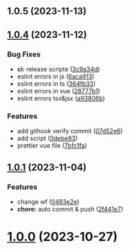

## 1.0.5 (2023-11-13)


## [1.0.4](https://github.com/heibaikn/mono-repo/compare/v1.0.1...v1.0.4) (2023-11-12)


### Bug Fixes

* **ci:** release scripte ([3c9a34d](https://github.com/heibaikn/mono-repo/commit/3c9a34d215f3040cf019b0bca1eadae0309f8eab))
* eslint errors in js ([6aca913](https://github.com/heibaikn/mono-repo/commit/6aca913e13e03d86cbc699f5d64e60b4027ecf06))
* eslint errors in ts ([364fb33](https://github.com/heibaikn/mono-repo/commit/364fb33c4b94fcba6b3970df031485a872a61368))
* eslint errors in vue ([28777b1](https://github.com/heibaikn/mono-repo/commit/28777b1eb39bae8c3d3a07ea95fe1f86f6af2bb3))
* eslint errors tsx&jsx ([a93806b](https://github.com/heibaikn/mono-repo/commit/a93806bc5111c0d5fa31e41b3dcd15d2d24108e6))


### Features

* add githook verify commit ([07d52e6](https://github.com/heibaikn/mono-repo/commit/07d52e6b32d43c6c3972f86d1587c4a80b9feb1f))
* add script ([0debe83](https://github.com/heibaikn/mono-repo/commit/0debe838d956824066e58a86ad44dd03974c36cd))
* prettier vue file ([7bfc1fa](https://github.com/heibaikn/mono-repo/commit/7bfc1fa3532424bf41be63e331787a4ac57c5952))




## [1.0.1](https://github.com/heibaikn/mono-repo/compare/v1.0.2...v1.0.1) (2023-11-04)


### Features

* change wf ([0483e2e](https://github.com/heibaikn/mono-repo/commit/0483e2ea7c419c78aec540455876815a0fa47d5a))
* **chore:** auto commit & push ([2f441e7](https://github.com/heibaikn/mono-repo/commit/2f441e743ea223e33f95df34828713c8b6a4e5c2))




# [1.0.0](https://github.com/heibaikn/mono-repo/compare/v0.0.1...v1.0.0) (2023-10-27)



